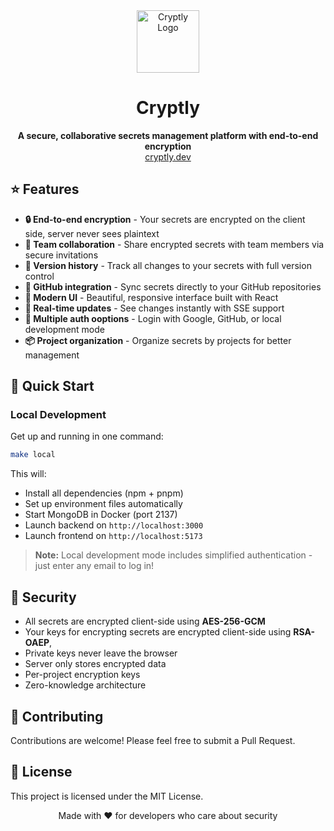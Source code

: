 <div align="center" width="100%">
    <img src="https://i.ibb.co/NghM11t8/download.png" alt="Cryptly Logo" width="100"/>
    <h1>Cryptly</h1>
</div>

<div align="center">
    <b>A secure, collaborative secrets management platform with end-to-end encryption</b>
</div>

<div align="center">
    <a href="https://cryptly.dev">cryptly.dev</a>
</div>

## ⭐ Features

- **🔒 End-to-end encryption** - Your secrets are encrypted on the client side, server never sees plaintext
- **👥 Team collaboration** - Share encrypted secrets with team members via secure invitations
- **📝 Version history** - Track all changes to your secrets with full version control
- **🔄 GitHub integration** - Sync secrets directly to your GitHub repositories
- **🎨 Modern UI** - Beautiful, responsive interface built with React
- **🚀 Real-time updates** - See changes instantly with SSE support
- **🔑 Multiple auth ooptions** - Login with Google, GitHub, or local development mode
- **📦 Project organization** - Organize secrets by projects for better management

## 🚀 Quick Start

### Local Development

Get up and running in one command:

```bash
make local
```

This will:

- Install all dependencies (npm + pnpm)
- Set up environment files automatically
- Start MongoDB in Docker (port 2137)
- Launch backend on `http://localhost:3000`
- Launch frontend on `http://localhost:5173`

> **Note:** Local development mode includes simplified authentication - just enter any email to log in!

## 🔐 Security

- All secrets are encrypted client-side using **AES-256-GCM**
- Your keys for encrypting secrets are encrypted client-side using **RSA-OAEP**,
- Private keys never leave the browser
- Server only stores encrypted data
- Per-project encryption keys
- Zero-knowledge architecture

## 🤝 Contributing

Contributions are welcome! Please feel free to submit a Pull Request.

## 📝 License

This project is licensed under the MIT License.

<div align="center">
    Made with ❤️ for developers who care about security
</div>
